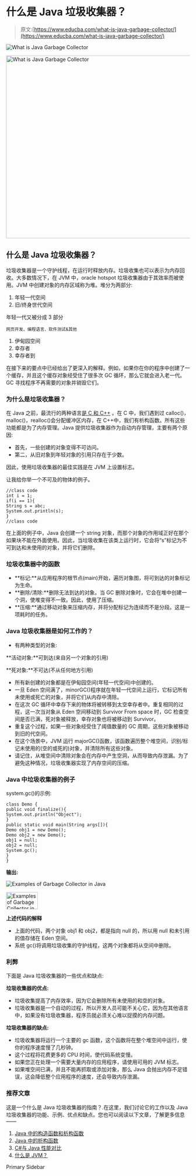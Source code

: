 # 什么是 Java 垃圾收集器？

> 原文:[https://www.educba.com/what-is-java-garbage-collector/](https://www.educba.com/what-is-java-garbage-collector/)

![What is Java Garbage Collector](../Images/a969e601d588c280914e1e03965fd606.png)

<noscript><img class="alignnone size-full wp-image-225488" src="../Images/a969e601d588c280914e1e03965fd606.png" alt="What is Java Garbage Collector" width="900" height="500" data-original-src="https://cdn.educba.com/academy/wp-content/uploads/2019/10/What-is-Java-Garbage-Collector.png"/></noscript>

## 什么是 Java 垃圾收集器？

垃圾收集器是一个守护线程，在运行时释放内存。垃圾收集也可以表示为内存回收。大多数情况下，在 JVM 中，oracle hotspot 垃圾收集器由于其效率而被使用。JVM 中创建对象的内存区域称为堆。堆分为两部分:

1.  年轻一代空间
2.  旧/终身世代空间

年轻一代又被分成 3 部分

<small>网页开发、编程语言、软件测试&其他</small>

1.  伊甸园空间
2.  幸存者
3.  幸存者到

在接下来的要点中已经给出了更深入的解释。例如，如果你在你的程序中创建了一个缓存，并且这个缓存对象经受住了很多次 GC 循环，那么它就会进入老一代。GC 寻找程序不再需要的对象并销毁它们。

### 为什么是垃圾收集器？

在 Java 之前，最流行的两种语言[是 C 和 C++](https://www.educba.com/c-vs-c-plus-plus/) 。在 C 中，我们遇到过 calloc()，malloc()，realloc()会分配缓冲区内存，在 C++中，我们有析构函数。所有这些功能都是为了内存管理。Java 提供垃圾收集器作为自动内存管理，主要有两个原因:

*   首先，一些创建的对象变得不可访问。
*   第二，从旧对象到年轻对象的引用只存在于少数。

因此，使用垃圾收集器的最佳实践是在 JVM 上设置标志。

让我给你举一个不可及的物体的例子。

```
//class code
int i = 1;
if(i == 1){
String s = abc;
System.out.println(s);
}
//class code
```

在上面的例子中，Java 会创建一个 string 对象，而那个对象的作用域正好在那个如果块不能在外面使用。因此，当垃圾收集在该类上运行时，它会将“s”标记为不可到达和未使用的对象，并将它们删除。

### 垃圾收集器中的函数

*   **标记:**从应用程序的根节点(main)开始，遍历对象图，将可到达的对象标记为生命。
*   **删除/清除:**删除无法到达的对象。当 GC 删除对象时，它会在堆中创建一个洞，使堆变得不一致。因此，使用了压缩。
*   **压缩:**通过移动对象来压缩内存，并将分配标记为连续而不是分段。这是一项耗时的任务。

### Java 垃圾收集器是如何工作的？

*   有两种类型的对象:

**活动对象:**可到达(来自另一个对象的引用)

**死对象:**不可达(不从任何地方引用)

*   所有新创建的对象都是在伊甸园空间(年轻一代空间)中创建的。
*   一旦 Eden 空间满了，minorGC()程序就在年轻一代空间上运行，它标记所有未使用或死亡的对象，并将它们从内存中清除。
*   在这次 GC 循环中幸存下来的物体将被转移到太空幸存者中。重复相同的过程，这一次当对象从 Eden 空间移动到 Survivor From space 时，GC 检查空间是否已满，死对象被释放，幸存对象也将被移动到 Survivor。
*   重复这个过程，如果一些对象经受住了阈值数量的 GC 周期，这些对象被移动到旧的代空间。
*   在这个场景中，JVM 运行 majorGC()函数，该函数遍历整个堆空间，识别/标记未使用的(空的或死的)对象，并清除所有这些对象。
*   请记住，从堆空间中清除对象会在内存中产生空洞，从而导致内存泄漏。为了避免这种情况，垃圾收集器实现了内存空间的压缩。

### Java 中垃圾收集器的例子

system.gc()的示例:

```
class Demo {
public void finalize(){
System.out.println("Object");
}
public static void main(String args[]){
Demo obj1 = new Demo();
Demo obj2 = new Demo();
obj1 = null;
obj2 = null;
System.gc();
}
}
```

**输出:**

![Examples of Garbage Collector in Java](../Images/f00a0934953b93165b3cb3ada1ae5d84.png)

<noscript><img class="alignnone size-full wp-image-560667" src="../Images/f00a0934953b93165b3cb3ada1ae5d84.png" alt="Examples of Garbage Collector in Java" width="87" height="47" data-original-src="https://cdn.educba.com/academy/wp-content/uploads/2019/10/Examples-of-Garbage-Collector-in-Java.png"/></noscript>

**上述代码的解释**

*   上面的代码，两个对象 obj1 和 obj2，都是指向 null 的，所以用 null 和未引用的值存储在 Eden 空间。
*   系统 gc()将调用垃圾收集的守护线程，这两个对象都将从空间中删除。

### 利弊

下面是 Java 垃圾收集器的一些优点和缺点:

**垃圾收集器的优点:**

*   垃圾收集提高了内存效率，因为它会删除所有未使用的和空的对象。
*   垃圾收集器是一个自动的过程，所以开发人员可能不关心它，因为在其他语言中，如果没有垃圾收集器，程序员就必须关心难以捉摸的内存问题。

**垃圾收集器的缺点:**

*   垃圾收集器将运行一个主要的 gc 函数，这个函数将在整个堆空间中运行，使你的程序速度慢了几秒钟。
*   这个过程将花费更多的 CPU 时间，使代码系统变慢。
*   如果您正在处理一个需要大量内存的应用程序，请使用可用的 JVM 标志。
*   如果堆空间已满，并且不能再抓取或添加对象，那么 Java 会抛出内存不足错误，这会降低整个应用程序的速度，还会导致内存泄漏。

### 推荐文章

这是一个什么是 Java 垃圾收集器的指南？.在这里，我们讨论它的工作以及 Java 垃圾收集器的功能、示例、优点和缺点。您也可以阅读以下文章，了解更多信息——

1.  [Java 中的构造函数和析构函数](https://www.educba.com/constructor-and-destructor-in-java/)
2.  [Java 中的析构函数](https://www.educba.com/destructor-in-java/)
3.  [C#与 Java 性能对比](https://www.educba.com/c-sharp-vs-java-performance/)
4.  [什么是 JVM？](https://www.educba.com/what-is-jvm/)

<footer class="entry-footer">

<aside class="sidebar sidebar-primary widget-area" role="complementary" aria-label="Primary Sidebar">Primary Sidebar</aside>

</footer>